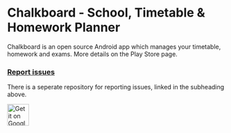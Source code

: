 # Chalkboard - School, Timetable & Homework Planner

Chalkboard is an open source Android app which manages your timetable, homework and exams. More details on the Play Store page.

### [Report issues](https://github.com/arminghofrani/chalkboard-issue-tracker)

There is a seperate repository for reporting issues, linked in the subheading above.


<a href="https://play.google.com/store/apps/details?id=com.ghofrani.classapp">
  <img height="50" alt="Get it on Google Play"
       src="https://play.google.com/intl/en_us/badges/images/apps/en-play-badge.png" />
</a>
